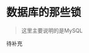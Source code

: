 # 数据库的那些锁

> 这里主要说明的是MySQL

待补充

<!-- ## 参考

1. 感谢王啸tr1912的【mysql】死锁-产生原因和解决方法: [https://blog.csdn.net/tr1912/article/details/81668423](https://blog.csdn.net/tr1912/article/details/81668423)
2. 感谢那些--快乐的数据库中的乐观锁，悲观锁: [https://blog.csdn.net/qq_42765168/article/details/81514481](https://blog.csdn.net/qq_42765168/article/details/81514481)
3. 感谢crossoverjie的SSM(十五) 乐观锁与悲观锁的实际应用: [https://crossoverjie.top/%2F2017%2F07%2F09%2FSSM15%2F](https://crossoverjie.top/%2F2017%2F07%2F09%2FSSM15%2F)
4. 感谢paul_hch的MySQL数据库的锁详解【转】: [https://www.cnblogs.com/paul8339/p/9936005.html](https://www.cnblogs.com/paul8339/p/9936005.html) -->